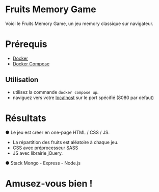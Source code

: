 # Fruits Memory Game

Voici le Fruits Memory Game, un jeu memory classique sur navigateur.

# Prérequis

- [Docker]([https://docs.docker.com/install/](https://docs.docker.com/install/))
- [Docker Compose]([https://docs.docker.com/compose/install/](https://docs.docker.com/compose/install/))

## Utilisation

- utilisez la commande `docker compose up`.
- naviguez vers votre [localhost](http://localhost:8080) sur le port spécifié (8080 par défaut)


# Résultats

●	Le jeu est créer en one-page  HTML / CSS / JS.
 - La répartition des fruits est aléatoire à chaque jeu. 
 - CSS​ avec préprocesseur SASS
 - JS​ avec librairie jQuery.
 
●	Stack Mongo - Express - Node.js

# Amusez-vous bien !